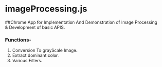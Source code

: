 # imageProcessing.js
##Chrome App for Implementation And Demonstration of Image Processing & Development of basic APIS.
### Functions- 
1. Conversion To grayScale Image.
2. Extract dominant color.
3. Various Filters.
